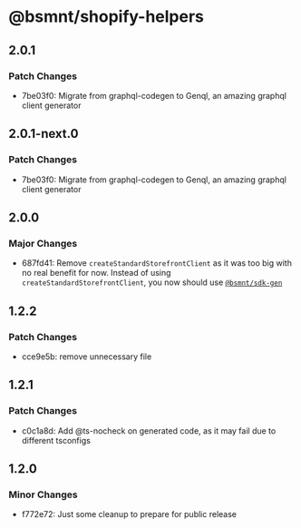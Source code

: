 # @bsmnt/shopify-helpers

## 2.0.1

### Patch Changes

- 7be03f0: Migrate from graphql-codegen to Genql, an amazing graphql client generator

## 2.0.1-next.0

### Patch Changes

- 7be03f0: Migrate from graphql-codegen to Genql, an amazing graphql client generator

## 2.0.0

### Major Changes

- 687fd41: Remove `createStandardStorefrontClient` as it was too big with no real benefit for now. Instead of using `createStandardStorefrontClient`, you now should use [`@bsmnt/sdk-gen`](https://github.com/basementstudio/commerce-toolkit#bsmntsdk-gen)

## 1.2.2

### Patch Changes

- cce9e5b: remove unnecessary file

## 1.2.1

### Patch Changes

- c0c1a8d: Add @ts-nocheck on generated code, as it may fail due to different tsconfigs

## 1.2.0

### Minor Changes

- f772e72: Just some cleanup to prepare for public release
